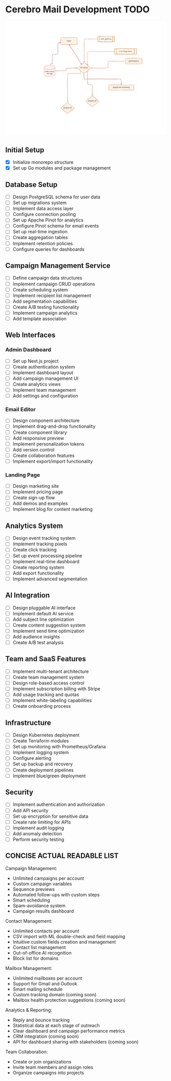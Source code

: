 # Cerebro Mail Development TODO

![Architecture Diagram](architecture.png "System Architecture")

## Initial Setup

- [x] Initialize monorepo structure
- [x] Set up Go modules and package management

## Database Setup

- [ ] Design PostgreSQL schema for user data
- [ ] Set up migrations system
- [ ] Implement data access layer
- [ ] Configure connection pooling
- [ ] Set up Apache Pinot for analytics
- [ ] Configure Pinot schema for email events
- [ ] Set up real-time ingestion
- [ ] Create aggregation tables
- [ ] Implement retention policies
- [ ] Configure queries for dashboards

## Campaign Management Service

- [ ] Define campaign data structures
- [ ] Implement campaign CRUD operations
- [ ] Create scheduling system
- [ ] Implement recipient list management
- [ ] Add segmentation capabilities
- [ ] Create A/B testing functionality
- [ ] Implement campaign analytics
- [ ] Add template association

## Web Interfaces

### Admin Dashboard

- [ ] Set up Next.js project
- [ ] Create authentication system
- [ ] Implement dashboard layout
- [ ] Add campaign management UI
- [ ] Create analytics views
- [ ] Implement team management
- [ ] Add settings and configuration

### Email Editor

- [ ] Design component architecture
- [ ] Implement drag-and-drop functionality
- [ ] Create component library
- [ ] Add responsive preview
- [ ] Implement personalization tokens
- [ ] Add version control
- [ ] Create collaboration features
- [ ] Implement export/import functionality

### Landing Page

- [ ] Design marketing site
- [ ] Implement pricing page
- [ ] Create sign-up flow
- [ ] Add demos and examples
- [ ] Implement blog for content marketing

## Analytics System

- [ ] Design event tracking system
- [ ] Implement tracking pixels
- [ ] Create click tracking
- [ ] Set up event processing pipeline
- [ ] Implement real-time dashboard
- [ ] Create reporting system
- [ ] Add export functionality
- [ ] Implement advanced segmentation

## AI Integration

- [ ] Design pluggable AI interface
- [ ] Implement default AI service
- [ ] Add subject line optimization
- [ ] Create content suggestion system
- [ ] Implement send time optimization
- [ ] Add audience insights
- [ ] Create A/B test analysis

## Team and SaaS Features

- [ ] Implement multi-tenant architecture
- [ ] Create team management system
- [ ] Design role-based access control
- [ ] Implement subscription billing with Stripe
- [ ] Add usage tracking and quotas
- [ ] Implement white-labeling capabilities
- [ ] Create onboarding process

## Infrastructure

- [ ] Design Kubernetes deployment
- [ ] Create Terraform modules
- [ ] Set up monitoring with Prometheus/Grafana
- [ ] Implement logging system
- [ ] Configure alerting
- [ ] Set up backup and recovery
- [ ] Create deployment pipelines
- [ ] Implement blue/green deployment

## Security

- [ ] Implement authentication and authorization
- [ ] Add API security
- [ ] Set up encryption for sensitive data
- [ ] Create rate limiting for APIs
- [ ] Implement audit logging
- [ ] Add anomaly detection
- [ ] Perform security testing

## CONCISE ACTUAL READABLE LIST

Campaign Management:

- Unlimited campaigns per account
- Custom campaign variables
- Sequence previews
- Automated follow-ups with custom steps
- Smart scheduling
- Spam-avoidance system
- Campaign results dashboard

Contact Management:

- Unlimited contacts per account
- CSV import with ML double-check and field mapping
- Intuitive custom fields creation and management
- Contact list management
- Out-of-office AI recognition
- Block list for domains

Mailbox Management:

- Unlimited mailboxes per account
- Support for Gmail and Outlook
- Smart mailing schedule
- Custom tracking domain (coming soon)
- Mailbox health protection suggestions (coming soon)

Analytics & Reporting:

- Reply and bounce tracking
- Statistical data at each stage of outreach
- Clear dashboard and campaign performance metrics
- CRM integration (coming soon)
- API for dashboard sharing with stakeholders (coming soon)

Team Collaboration:

- Create or join organizations
- Invite team members and assign roles
- Organize campaigns into projects
